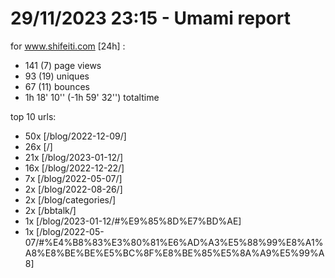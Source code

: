 # 29/11/2023 23:15 - Umami report
for www.shifeiti.com [24h] :

 - 141 (7) page views
 - 93 (19) uniques
 - 67 (11) bounces
 - 1h 18' 10'' (-1h 59' 32'') totaltime


top 10 urls:
 - 50x [/blog/2022-12-09/]
 - 26x [/]
 - 21x [/blog/2023-01-12/]
 - 16x [/blog/2022-12-22/]
 - 7x [/blog/2022-05-07/]
 - 2x [/blog/2022-08-26/]
 - 2x [/blog/categories/]
 - 2x [/bbtalk/]
 - 1x [/blog/2023-01-12/#%E9%85%8D%E7%BD%AE]
 - 1x [/blog/2022-05-07/#%E4%B8%83%E3%80%81%E6%AD%A3%E5%88%99%E8%A1%A8%E8%BE%BE%E5%BC%8F%E8%BE%85%E5%8A%A9%E5%99%A8]


